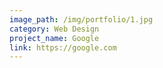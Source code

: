 ```yaml
---
image_path: /img/portfolio/1.jpg
category: Web Design
project_name: Google
link: https://google.com
---
```

